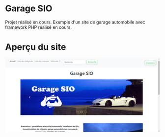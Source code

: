 # Garage SIO
Projet réalisé en cours. Exemple d'un site de garage automobile avec framework PHP réalisé en cours.

# Aperçu du site
 ![alt text](https://github.com/lisabnm/GarageSIO-website/blob/main/webroot/img/capture.png) 
